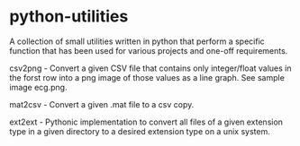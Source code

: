 # python-utilities
A collection of small utilities written in python that perform a specific function that has been used for various projects and one-off requirements. 

csv2png - Convert a given CSV file that contains only integer/float values in the forst row into a png image of those values as a line graph. See sample image ecg.png.

mat2csv - Convert a given .mat file to a csv copy.

ext2ext - Pythonic implementation to convert all files of a given extension type in a given directory to a desired extension type on a unix system.
